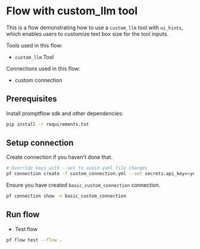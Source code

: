 # Flow with custom_llm tool
This is a flow demonstrating how to use a `custom_llm` tool with `ui_hints`, which enables users to customize text box size for the tool inputs.

Tools used in this flow:
- `custom_llm` Tool

Connections used in this flow:
- custom connection

## Prerequisites

Install promptflow sdk and other dependencies:
```bash
pip install -r requirements.txt
```

## Setup connection
Create connection if you haven't done that.
```bash
# Override keys with --set to avoid yaml file changes
pf connection create -f custom_connection.yml --set secrets.api_key=<your_api_key> configs.api_base=<your_api_base>
```

Ensure you have created `basic_custom_connection` connection.
```bash
pf connection show -n basic_custom_connection
```

## Run flow

- Test flow
```bash
pf flow test --flow .
```
